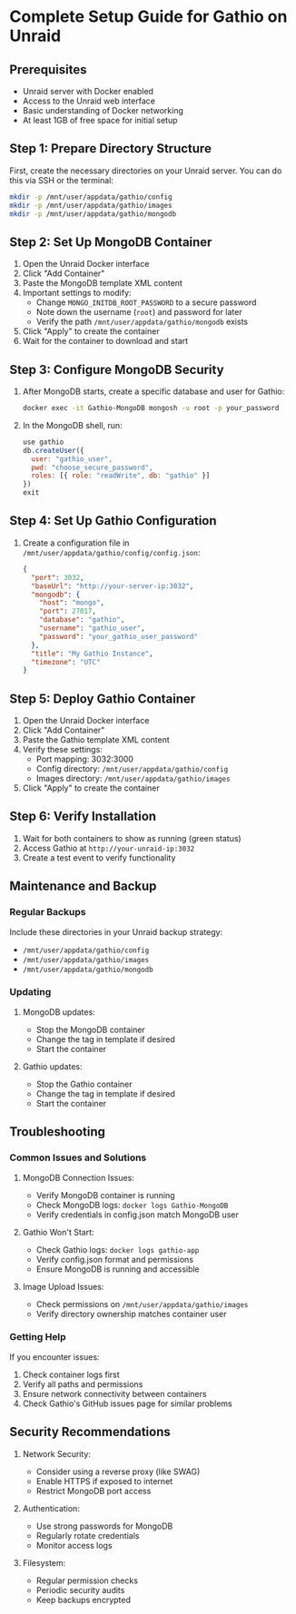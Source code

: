 # Complete Setup Guide for Gathio on Unraid

## Prerequisites
- Unraid server with Docker enabled
- Access to the Unraid web interface
- Basic understanding of Docker networking
- At least 1GB of free space for initial setup

## Step 1: Prepare Directory Structure

First, create the necessary directories on your Unraid server. You can do this via SSH or the terminal:

```bash
mkdir -p /mnt/user/appdata/gathio/config
mkdir -p /mnt/user/appdata/gathio/images
mkdir -p /mnt/user/appdata/gathio/mongodb
```

## Step 2: Set Up MongoDB Container

1. Open the Unraid Docker interface
2. Click "Add Container"
3. Paste the MongoDB template XML content
4. Important settings to modify:
   - Change `MONGO_INITDB_ROOT_PASSWORD` to a secure password
   - Note down the username (`root`) and password for later
   - Verify the path `/mnt/user/appdata/gathio/mongodb` exists
5. Click "Apply" to create the container
6. Wait for the container to download and start

## Step 3: Configure MongoDB Security

1. After MongoDB starts, create a specific database and user for Gathio:
   ```bash
   docker exec -it Gathio-MongoDB mongosh -u root -p your_password
   ```
2. In the MongoDB shell, run:
   ```javascript
   use gathio
   db.createUser({
     user: "gathio_user",
     pwd: "choose_secure_password",
     roles: [{ role: "readWrite", db: "gathio" }]
   })
   exit
   ```

## Step 4: Set Up Gathio Configuration

1. Create a configuration file in `/mnt/user/appdata/gathio/config/config.json`:
   ```json
   {
     "port": 3032,
     "baseUrl": "http://your-server-ip:3032",
     "mongodb": {
       "host": "mongo",
       "port": 27017,
       "database": "gathio",
       "username": "gathio_user",
       "password": "your_gathio_user_password"
     },
     "title": "My Gathio Instance",
     "timezone": "UTC"
   }
   ```

## Step 5: Deploy Gathio Container

1. Open the Unraid Docker interface
2. Click "Add Container"
3. Paste the Gathio template XML content
4. Verify these settings:
   - Port mapping: 3032:3000
   - Config directory: `/mnt/user/appdata/gathio/config`
   - Images directory: `/mnt/user/appdata/gathio/images`
5. Click "Apply" to create the container

## Step 6: Verify Installation

1. Wait for both containers to show as running (green status)
2. Access Gathio at `http://your-unraid-ip:3032`
3. Create a test event to verify functionality

## Maintenance and Backup

### Regular Backups
Include these directories in your Unraid backup strategy:
- `/mnt/user/appdata/gathio/config`
- `/mnt/user/appdata/gathio/images`
- `/mnt/user/appdata/gathio/mongodb`

### Updating
1. MongoDB updates:
   - Stop the MongoDB container
   - Change the tag in template if desired
   - Start the container

2. Gathio updates:
   - Stop the Gathio container
   - Change the tag in template if desired
   - Start the container

## Troubleshooting

### Common Issues and Solutions

1. MongoDB Connection Issues:
   - Verify MongoDB container is running
   - Check MongoDB logs: `docker logs Gathio-MongoDB`
   - Verify credentials in config.json match MongoDB user

2. Gathio Won't Start:
   - Check Gathio logs: `docker logs gathio-app`
   - Verify config.json format and permissions
   - Ensure MongoDB is running and accessible

3. Image Upload Issues:
   - Check permissions on `/mnt/user/appdata/gathio/images`
   - Verify directory ownership matches container user

### Getting Help

If you encounter issues:
1. Check container logs first
2. Verify all paths and permissions
3. Ensure network connectivity between containers
4. Check Gathio's GitHub issues page for similar problems

## Security Recommendations

1. Network Security:
   - Consider using a reverse proxy (like SWAG)
   - Enable HTTPS if exposed to internet
   - Restrict MongoDB port access

2. Authentication:
   - Use strong passwords for MongoDB
   - Regularly rotate credentials
   - Monitor access logs

3. Filesystem:
   - Regular permission checks
   - Periodic security audits
   - Keep backups encrypted